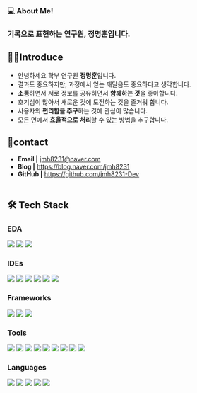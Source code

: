 ### 💻 About Me!</br>
### 기록으로 표현하는 연구원, 정명훈입니다.</br>

## 🧚‍♀️Introduce
 - 안녕하세요 학부 연구원 **정명훈**입니다.</br>
 - 결과도 중요하지만, 과정에서 얻는 깨달음도 중요하다고 생각합니다.</br>
 - **소통**하면서 서로 정보를 공유하면서 **함께하는 것**을 좋아합니다.</br>
 - 호기심이 많아서 새로운 것에 도전하는 것을 즐거워 합니다.</br>
 - 사용자의 **편리함을 추구**하는 것에 관심이 많습니다.</br>
 - 모든 면에서 **효율적으로 처리**할 수 있는 방법을 추구합니다.</br>

## 💌contact
 - **Email |** jmh8231@naver.com
 - **Blog |** https://blog.naver.com/jmh8231
 - **GitHub |** https://github.com/jmh8231-Dev
 <br></br>
 
## 🛠 Tech Stack

### EDA
<p>
  <img src="https://img.shields.io/badge/KiCad-314CB0?style=flat&logo=kicad&logoColor=white"/>
  <img src="https://img.shields.io/badge/Altium%20Designer-111111?style=flat&logo=altiumdesigner&logoColor=white"/>
  <img src="https://img.shields.io/badge/OrCAD-CC0000?style=flat&logo=cadence&logoColor=white"/>
</p>

### IDEs
<p>
  <img src="https://img.shields.io/badge/Arduino%20IDE-00979D?style=flat&logo=arduino&logoColor=white"/>
  <img src="https://img.shields.io/badge/STM32CubeIDE-03234B?style=flat&logo=stmicroelectronics&logoColor=white"/>
  <img src="https://img.shields.io/badge/VS%20Code-007ACC?style=flat&logo=visualstudiocode&logoColor=white"/>
  <img src="https://img.shields.io/badge/PyCharm-000000?style=flat&logo=pycharm&logoColor=white"/>
  <img src="https://img.shields.io/badge/Eclipse%20IDE-2C2255?style=flat&logo=eclipseide&logoColor=white"/>
  <img src="https://img.shields.io/badge/Google%20Colab-F9AB00?style=flat&logo=googlecolab&logoColor=white"/>
</p>

### Frameworks
<p>
  <img src="https://img.shields.io/badge/Ultralytics%20YOLO-111F68?style=flat"/>
  <img src="https://img.shields.io/badge/FreeRTOS-0091EA?style=flat&logo=freertos&logoColor=white"/>
  <img src="https://img.shields.io/badge/Yocto%20Project-024EA2?style=flat&logo=yoctoproject&logoColor=white"/>
</p>

### Tools
<p>
  <img src="https://img.shields.io/badge/SquareLine%20Studio-1B1F23?style=flat&logo=lvgl&logoColor=white"/>
  <img src="https://img.shields.io/badge/Notion-000000?style=flat&logo=notion&logoColor=white"/>
  <img src="https://img.shields.io/badge/Figma-F24E1E?style=flat&logo=figma&logoColor=white"/>
  <img src="https://img.shields.io/badge/Slack-4A154B?style=flat&logo=slack&logoColor=white"/>
  <img src="https://img.shields.io/badge/GitHub-181717?style=flat&logo=github&logoColor=white"/>
  <img src="https://img.shields.io/badge/RPA%20Lite-FF3E00?style=flat"/>
  <img src="https://img.shields.io/badge/AutoCAD-0696D7?style=flat&logo=autocad&logoColor=white"/>
  <img src="https://img.shields.io/badge/Appium-673AB7?style=flat&logo=appium&logoColor=white"/>
  <img src="https://img.shields.io/badge/Vitis-EE0000?style=flat&logo=xilinx&logoColor=white"/>
</p>

### Languages
<p>
  <img src="https://img.shields.io/badge/C-A8B9CC?style=flat&logo=c&logoColor=white"/>
  <img src="https://img.shields.io/badge/Java-007396?style=flat&logo=openjdk&logoColor=white"/>
  <img src="https://img.shields.io/badge/MATLAB-0076A8?style=flat&logo=mathworks&logoColor=white"/>
  <img src="https://img.shields.io/badge/Python-3776AB?style=flat&logo=python&logoColor=white"/>
  <img src="https://img.shields.io/badge/Verilog%20HDL-8A2BE2?style=flat&logo=ieee&logoColor=white"/>
</p>





